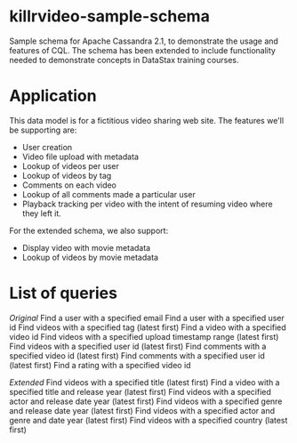 killrvideo-sample-schema
===============================

Sample schema for Apache Cassandra 2.1, to demonstrate the usage and features of CQL. 
The schema has been extended to include functionality needed to demonstrate concepts in DataStax training courses.

Application
===========

This data model is for a fictitious video sharing web site. The features we'll be supporting are:

 - User creation
 - Video file upload with metadata
 - Lookup of videos per user
 - Lookup of videos by tag
 - Comments on each video
 - Lookup of all comments made a particular user
 - Playback tracking per video with the intent of resuming video where they left it.

For the extended schema, we also support:

 - Display video with movie metadata
 - Lookup of videos by movie metadata

List of queries
======================

*Original*
Find a user with a specified email
Find a user with a specified user id
Find videos with a specified tag (latest first)
Find a video with a specified video id
Find videos with a specified upload timestamp range (latest first)
Find videos with a specified user id (latest first)
Find comments with a specified video id (latest first)
Find comments with a specified user id (latest first)
Find a rating with a specified video id


*Extended*
Find videos with a specified title (latest first)
Find a video with a specified title and release year (latest first)
Find videos with a specified actor and release date year (latest first)
Find videos with a specified genre and release date year (latest first)
Find videos with a specified actor and genre and date year (latest first)
Find videos with a specified country (latest first)

